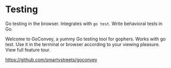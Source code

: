 # Testing

Go testing in the browser. Integrates with `go test`. Write behavioral tests in Go.

Welcome to GoConvey, a yummy Go testing tool for gophers. Works with go test. Use it in the terminal or browser according to your viewing pleasure. View full feature tour.

https://github.com/smartystreets/goconvey